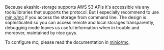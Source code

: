 Because akashic-storage supports AWS S3 APIs it's accessible via any tools/libraries that supports the protocol. But I especially recommend to use [minio/mc](https://github.com/minio/mc) if you access the storage from command line. The design is sophisticated so you can access remote and local storages transparently, debugging mode leaves us useful information when in trouble and moreover, maintained by nice guys.

To configure mc, please read the documentation in [minio/mc](https://github.com/minio/mc).